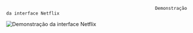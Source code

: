                                                             Demonstração da interface Netflix

![Demonstração da interface Netflix](img/gif2.gif)
